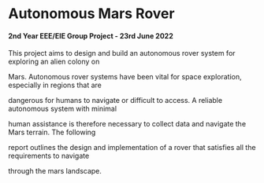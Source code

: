 <h1>Autonomous Mars Rover</h1>

<h4> 2nd Year EEE/EIE Group Project - 23rd June 2022</h4>



This project aims to design and build an autonomous rover system for exploring an alien colony on

Mars. Autonomous rover systems have been vital for space exploration, especially in regions that are

dangerous for humans to navigate or difficult to access. A reliable autonomous system with minimal

human assistance is therefore necessary to collect data and navigate the Mars terrain. The following

report outlines the design and implementation of a rover that satisfies all the requirements to navigate

through the mars landscape.

